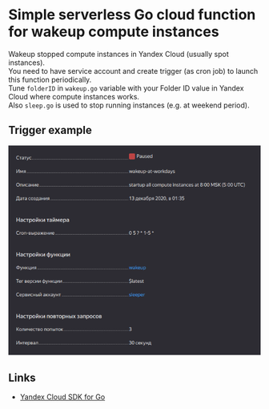# Simple serverless Go cloud function for wakeup compute instances

Wakeup stopped compute instances in Yandex Cloud (usually spot instances). \
You need to have service account and create trigger (as cron job) to launch this function periodically. \
Tune `folderID` in `wakeup.go` variable with your Folder ID value in Yandex Cloud where compute instances works.\
Also `sleep.go` is used to stop running instances (e.g. at weekend period).

## Trigger example

![Trigger example](trigger.png)

## Links

- [Yandex Cloud SDK for Go](https://cloud.yandex.ru/docs/functions/lang/golang/sdk)
